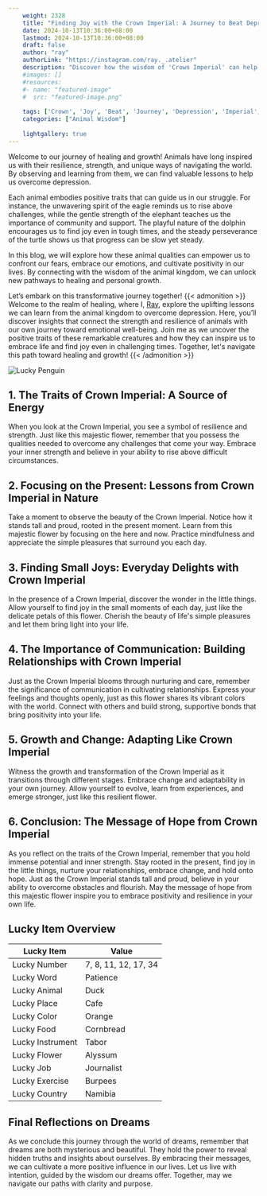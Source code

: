 ```yaml
---
    weight: 2328
    title: "Finding Joy with the Crown Imperial: A Journey to Beat Depression"  # Assuming 'title' column exists
    date: 2024-10-13T10:36:00+08:00
    lastmod: 2024-10-13T10:36:00+08:00
    draft: false
    author: "ray"
    authorLink: "https://instagram.com/ray._.atelier"
    description: "Discover how the wisdom of 'Crown Imperial' can help you overcome depression and find joy in your life journey."
    #images: []
    #resources:
    #- name: "featured-image"
    #  src: "featured-image.png"
    
    tags: ['Crown', 'Joy', 'Beat', 'Journey', 'Depression', 'Imperial', 'Finding']
    categories: ["Animal Wisdom"]
    
    lightgallery: true
---
```

    
Welcome to our journey of healing and growth! Animals have long inspired us with their resilience, strength, and unique ways of navigating the world. By observing and learning from them, we can find valuable lessons to help us overcome depression.

Each animal embodies positive traits that can guide us in our struggle. For instance, the unwavering spirit of the eagle reminds us to rise above challenges, while the gentle strength of the elephant teaches us the importance of community and support. The playful nature of the dolphin encourages us to find joy even in tough times, and the steady perseverance of the turtle shows us that progress can be slow yet steady.

In this blog, we will explore how these animal qualities can empower us to confront our fears, embrace our emotions, and cultivate positivity in our lives. By connecting with the wisdom of the animal kingdom, we can unlock new pathways to healing and personal growth.

Let’s embark on this transformative journey together!
{{< admonition >}}
Welcome to the realm of healing, where I, [Ray](https://instagram.com/ray._.atelier), explore the uplifting lessons we can learn from the animal kingdom to overcome depression. Here, you’ll discover insights that connect the strength and resilience of animals with our own journey toward emotional well-being. Join me as we uncover the positive traits of these remarkable creatures and how they can inspire us to embrace life and find joy even in challenging times. Together, let's navigate this path toward healing and growth!
{{< /admonition >}}

![Lucky Penguin](https://cdn.pixabay.com/photo/2024/09/07/02/34/penguins-9028827_1280.jpg "Lucky Penguin")

## 1. The Traits of Crown Imperial: A Source of Energy
When you look at the Crown Imperial, you see a symbol of resilience and strength. Just like this majestic flower, remember that you possess the qualities needed to overcome any challenges that come your way. Embrace your inner strength and believe in your ability to rise above difficult circumstances.

## 2. Focusing on the Present: Lessons from Crown Imperial in Nature
Take a moment to observe the beauty of the Crown Imperial. Notice how it stands tall and proud, rooted in the present moment. Learn from this majestic flower by focusing on the here and now. Practice mindfulness and appreciate the simple pleasures that surround you each day.

## 3. Finding Small Joys: Everyday Delights with Crown Imperial
In the presence of a Crown Imperial, discover the wonder in the little things. Allow yourself to find joy in the small moments of each day, just like the delicate petals of this flower. Cherish the beauty of life's simple pleasures and let them bring light into your life.

## 4. The Importance of Communication: Building Relationships with Crown Imperial
Just as the Crown Imperial blooms through nurturing and care, remember the significance of communication in cultivating relationships. Express your feelings and thoughts openly, just as this flower shares its vibrant colors with the world. Connect with others and build strong, supportive bonds that bring positivity into your life.

## 5. Growth and Change: Adapting Like Crown Imperial
Witness the growth and transformation of the Crown Imperial as it transitions through different stages. Embrace change and adaptability in your own journey. Allow yourself to evolve, learn from experiences, and emerge stronger, just like this resilient flower.

## 6. Conclusion: The Message of Hope from Crown Imperial
As you reflect on the traits of the Crown Imperial, remember that you hold immense potential and inner strength. Stay rooted in the present, find joy in the little things, nurture your relationships, embrace change, and hold onto hope. Just as the Crown Imperial stands tall and proud, believe in your ability to overcome obstacles and flourish. May the message of hope from this majestic flower inspire you to embrace positivity and resilience in your own life.


## Lucky Item Overview
| Lucky Item          | Value              |
|---------------|--------------------|
| Lucky Number        | 7, 8, 11, 12, 17, 34  |
| Lucky Word          | Patience |
| Lucky Animal        | Duck |
| Lucky Place         | Cafe     |
| Lucky Color         | Orange     |
| Lucky Food          | Cornbread      |
| Lucky Instrument    | Tabor |
| Lucky Flower        | Alyssum    |
| Lucky Job           | Journalist       |
| Lucky Exercise      | Burpees  |
| Lucky Country       | Namibia    |


##  Final Reflections on Dreams

As we conclude this journey through the world of dreams, remember that dreams are both mysterious and beautiful. They hold the power to reveal hidden truths and insights about ourselves. By embracing their messages, we can cultivate a more positive influence in our lives. Let us live with intention, guided by the wisdom our dreams offer. Together, may we navigate our paths with clarity and purpose.
